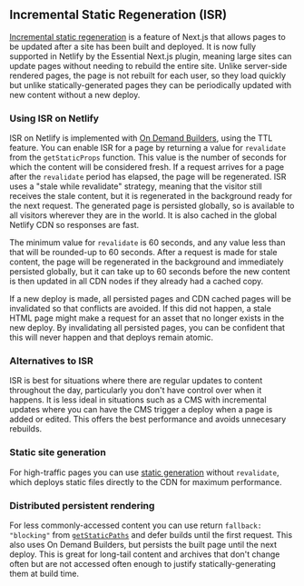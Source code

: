 ## Incremental Static Regeneration (ISR)

[Incremental static regeneration](https://vercel.com/docs/concepts/next.js/incremental-static-regeneration) is a feature
of Next.js that allows pages to be updated after a site has been built and deployed. It is now fully supported in
Netlify by the Essential Next.js plugin, meaning large sites can update pages without needing to rebuild the entire
site. Unlike server-side rendered pages, the page is not rebuilt for each user, so they load quickly but unlike
statically-generated pages they can be periodically updated with new content without a new deploy.

### Using ISR on Netlify

ISR on Netlify is implemented with [On Demand Builders](https://docs.netlify.com/configure-builds/on-demand-builders/),
using the TTL feature. You can enable ISR for a page by returning a value for `revalidate` from the `getStaticProps`
function. This value is the number of seconds for which the content will be considered fresh. If a request arrives for a
page after the `revalidate` period has elapsed, the page will be regenerated. ISR uses a "stale while revalidate"
strategy, meaning that the visitor still receives the stale content, but it is regenerated in the background ready for
the next request. The generated page is persisted globally, so is available to all visitors wherever they are in the
world. It is also cached in the global Netlify CDN so responses are fast.

The minimum value for `revalidate` is 60 seconds, and any value less than that will be rounded-up to 60 seconds. After a
request is made for stale content, the page will be regenerated in the background and immediately persisted globally,
but it can take up to 60 seconds before the new content is then updated in all CDN nodes if they already had a cached
copy.

If a new deploy is made, all persisted pages and CDN cached pages will be invalidated so that conflicts are avoided. If
this did not happen, a stale HTML page might make a request for an asset that no longer exists in the new deploy. By
invalidating all persisted pages, you can be confident that this will never happen and that deploys remain atomic.

### Alternatives to ISR

ISR is best for situations where there are regular updates to content throughout the day, particularly you don't have
control over when it happens. It is less ideal in situations such as a CMS with incremental updates where you can have
the CMS trigger a deploy when a page is added or edited. This offers the best performance and avoids unnecesary
rebuilds.

### Static site generation

For high-traffic pages you can use
[static generation](https://nextjs.org/docs/basic-features/data-fetching#getstaticprops-static-generation) without
`revalidate`, which deploys static files directly to the CDN for maximum performance.

### Distributed persistent rendering

For less commonly-accessed content you can use return `fallback: "blocking"` from
[`getStaticPaths`](https://nextjs.org/docs/basic-features/data-fetching#getstaticpaths-static-generation) and defer
builds until the first request. This also uses On Demand Builders, but persists the built page until the next deploy.
This is great for long-tail content and archives that don't change often but are not accessed often enough to justify
statically-generating them at build time.
